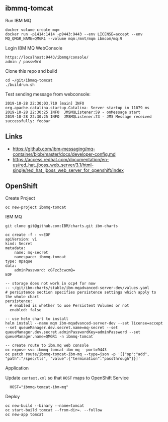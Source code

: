 ## ibmmq-tomcat

Run IBM MQ
```
docker volume create mqm
docker run -p1414:1414 -p9443:9443 --env LICENSE=accept --env MQ_QMGR_NAME=QMGR1 --volume mqm:/mnt/mqm ibmcom/mq:9
```

Login IBM MQ WebConsole
```
https://localhost:9443/ibmmq/console/
admin / passw0rd
```

Clone this repo and build
```
cd ~/git/ibmmq-tomcat
./buildrun.sh
```

Test sending message from webconsole:
```
2019-10-28 22:30:03,710 [main] INFO  org.apache.catalina.startup.Catalina- Server startup in 11079 ms
2019-10-28 22:30:25 INFO  JMSMQListener:59 - onMessage start 
2019-10-28 22:30:25 INFO  JMSMQListener:73 - JMS Message received successfully: foobar
```

## Links

- https://github.com/ibm-messaging/mq-container/blob/master/docs/developer-config.md
- https://access.redhat.com/documentation/en-us/red_hat_jboss_web_server/3.1/html-single/red_hat_jboss_web_server_for_openshift/index


## OpenShift

Create Project
```
oc new-project ibmmq-tomcat
```

IBM MQ
```
git clone git@github.com:IBM/charts.git ibm-charts

oc create -f - <<EOF
apiVersion: v1
kind: Secret
metadata:  
    name: mq-secret
    namespace: ibmmq-tomcat
type: Opaque
data:  
    adminPassword: cGFzc3cwcmQ=
EOF

-- storage does not work in ocp4 for now
-- ~/git/ibm-charts/stable/ibm-mqadvanced-server-dev/values.yaml
# persistence section specifies persistence settings which apply to the whole chart
persistence:
  # enabled is whether to use Persistent Volumes or not
  enabled: false

-- use helm chart to install
helm install --name mqm ibm-mqadvanced-server-dev --set license=accept --set queueManager.dev.secret.name=mq-secret --set queueManager.dev.secret.adminPasswordKey=adminPassword --set queueManager.name=QMGR1 -n ibmmq-tomcat

-- create route to ibm.mq web console
oc expose svc ibmmq-tomcat-ibm-mq --port=9443
oc patch route/ibmmq-tomcat-ibm-mq --type=json -p '[{"op":"add", "path":"/spec/tls", "value":{"termination":"passthrough"}}]'
```

Application

Update `context.xml` so that `HOST` maps to OpenShift Service

```
  HOST="ibmmq-tomcat-ibm-mq"
```

Deploy

```
oc new-build --binary --name=tomcat
oc start-build tomcat --from-dir=. --follow
oc new-app tomcat
```
